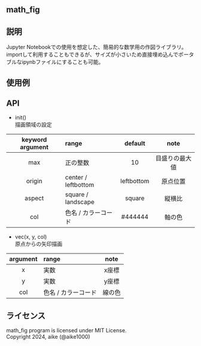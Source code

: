 math_fig
---

## 説明
Jupyter Notebookでの使用を想定した、簡易的な数学用の作図ライブラリ。  
importして利用することもできるが、サイズが小さいため直接埋め込んでポータブルなipynbファイルにすることも可能。

## 使用例


## API

+ init()  
描画領域の設定  

| keyword argument | range               | default    | note          |
|:----------------:|:--------------------|:----------:|:-------------:|
|  max             | 正の整数             | 10         | 目盛りの最大値 |
|  origin          | center / leftbottom | leftbottom | 原点位置       |
|  aspect          | square / landscape  | square     | 縦横比        |
|  col             | 色名 / カラーコード   | #444444    | 軸の色        |

+ vec(x, y, col)  
原点からの矢印描画  

| argument | range              | note     |
|:--------:|:-------------------|:---------:|
|  x       | 実数               | x座標     |
|  y       | 実数               | y座標     |
|  col     | 色名 / カラーコード | 線の色     |



## ライセンス
math_fig program is licensed under MIT License.  
Copyright 2024, aike (@aike1000)  
